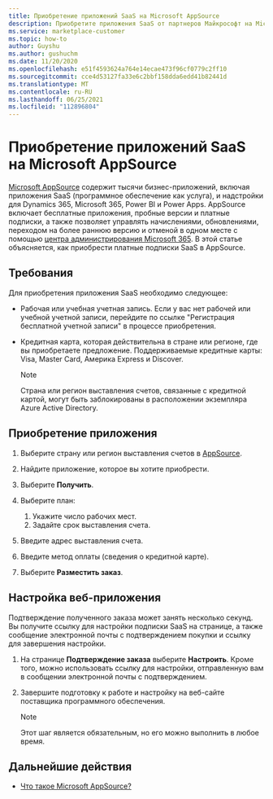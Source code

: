 ```yaml
---
title: Приобретение приложений SaaS на Microsoft AppSource
description: Приобретите приложения SaaS от партнеров Майкрософт на Microsoft AppSource.
ms.service: marketplace-customer
ms.topic: how-to
author: Guyshu
ms.author: gushuchm
ms.date: 11/20/2020
ms.openlocfilehash: e51f4593624a764e14ecae473f96cf0779c2ff10
ms.sourcegitcommit: cce4d53127fa33e6c2bbf158dda6edd41b82441d
ms.translationtype: MT
ms.contentlocale: ru-RU
ms.lasthandoff: 06/25/2021
ms.locfileid: "112896804"
---
```

# <a name="purchase-saas-apps-on-microsoft-appsource"></a>Приобретение приложений SaaS на Microsoft AppSource

[Microsoft AppSource](https://appsource.microsoft.com/) содержит тысячи бизнес-приложений, включая приложения SaaS (программное обеспечение как услуга), и надстройки для Dynamics 365, Microsoft 365, Power BI и Power Apps. AppSource включает бесплатные приложения, пробные версии и платные подписки, а также позволяет управлять начислениями, обновлениями, переходом на более раннюю версию и отменой в одном месте с помощью [центра администрирования Microsoft 365](/microsoft-365/admin/admin-overview/about-the-admin-center). В этой статье объясняется, как приобрести платные подписки SaaS в AppSource.

## <a name="requirements"></a>Требования

Для приобретения приложения SaaS необходимо следующее:

- Рабочая или учебная учетная запись. Если у вас нет рабочей или учебной учетной записи, перейдите по ссылке "Регистрация бесплатной учетной записи" в процессе приобретения.

- Кредитная карта, которая действительна в стране или регионе, где вы приобретаете предложение. Поддерживаемые кредитные карты: Visa, Master Card, Америка Express и Discover.

    > [!Note]
    > Страна или регион выставления счетов, связанные с кредитной картой, могут быть заблокированы в расположении экземпляра Azure Active Directory.

## <a name="purchase-the-application"></a>Приобретение приложения

1. Выберите страну или регион выставления счетов в [AppSource](https://appsource.microsoft.com/).
1. Найдите приложение, которое вы хотите приобрести.
1. Выберите **Получить**.
1. Выберите план:

    1. Укажите число рабочих мест.
    1. Задайте срок выставления счета.

1. Введите адрес выставления счета.
1. Введите метод оплаты (сведения о кредитной карте).
1. Выберите **Разместить заказ**.

## <a name="configure-the-application"></a>Настройка веб-приложения

Подтверждение полученного заказа может занять несколько секунд. Вы получите ссылку для настройки подписки SaaS на странице, а также сообщение электронной почты с подтверждением покупки и ссылку для завершения настройки.

1. На странице **Подтверждение заказа** выберите **Настроить**. Кроме того, можно использовать ссылку для настройки, отправленную вам в сообщении электронной почты с подтверждением.
1. Завершите подготовку к работе и настройку на веб-сайте поставщика программного обеспечения.

    > [!Note]
    > Этот шаг является обязательным, но его можно выполнить в любое время.

## <a name="next-steps"></a>Дальнейшие действия

- [Что такое Microsoft AppSource?](appsource-overview.md)
